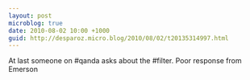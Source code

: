 ```yaml
---
layout: post
microblog: true
date: 2010-08-02 10:00 +1000
guid: http://desparoz.micro.blog/2010/08/02/t20135314997.html
---
```

At last someone on #qanda asks about the #filter. Poor response from Emerson
